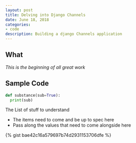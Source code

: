 ```yaml
---
layout: post
title: Delving into Django Channels
date: June 18, 2018
categories:
- code
description: Building a django Channels application
---
```


## What

*This is the beginning of all great work*

## Sample Code

```python
def substance(sub=True):
  print(sub)
```

The List of stuff to understand


- The items need to come and be up to spec here
- Pass along the values that need to come alongside here

<!-- Test a gist-->
{% gist bae42c16a579697b74d2931153706dfe %}

